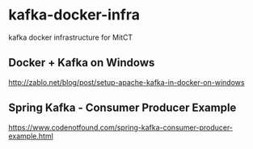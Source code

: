# kafka-docker-infra
kafka docker infrastructure for MitCT

## Docker + Kafka on Windows
http://zablo.net/blog/post/setup-apache-kafka-in-docker-on-windows

## Spring Kafka - Consumer Producer Example
https://www.codenotfound.com/spring-kafka-consumer-producer-example.html
